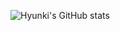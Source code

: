 ![Hyunki's GitHub stats](https://github-readme-stats.vercel.app/api?username=baehyunki&show_icons=true&theme=transparent)
